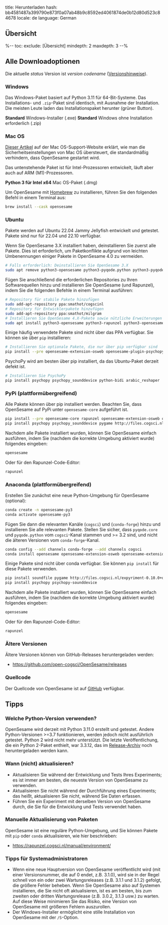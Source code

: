 title: Herunterladen
hash: bb4581487a399790e873f0a07ab48b9c8592ed4061874de0b12d80d523c84678
locale: de
language: German

<script>
function startDownload(url) {
	document.getElementById('click-here').href = url
	window.location.href = url
	document.getElementById('download-started').style.display = 'block'
	document.getElementById('download-started').scrollIntoView()
}
</script>

<div class="info-box" id="download-started" markdown="1" style="display:none;">

<h3>Ihr Download sollte in Kürze starten!</h3>

<a role="button" class="btn btn-success btn-align-left" href="https://www.buymeacoffee.com/cogsci">
<span class="glyphicon glyphicon-heart" aria-hidden="true"></span>
Helfen Sie uns, konzentriert zu bleiben und kaufen Sie uns einen Kaffee!
</a>

Kaffee hält uns wach, damit wir kostenlose Software entwickeln und Ihre Fragen im Support-Forum beantworten können!

Klicken Sie <a id="click-here">hier</a>, wenn Ihr Download nicht startet.
</div>


## Übersicht

%--
toc:
 exclude: [Übersicht]
 mindepth: 2
 maxdepth: 3
--%


## Alle Downloadoptionen

Die aktuelle $status$ Version ist $version$ *$codename$* ([Versionshinweise](http://osdoc.cogsci.nl/$branch$/notes/$notes$)).


### Windows

Das Windows-Paket basiert auf Python 3.11 für 64-Bit-Systeme. Das Installations- und `.zip`-Paket sind identisch, mit Ausnahme der Installation. Die meisten Leute laden das Installationspaket herunter (grüner Button).

<a role="button" class="btn btn-success btn-align-left" onclick="startDownload('$url-windows-exe-py3$')">
	<b>Standard</b> Windows-Installer (.exe)
</a>

<a role="button" class="btn btn-default btn-align-left" onclick="startDownload('$url-windows-zip-py3$')">
	<b>Standard</b> Windows ohne Installation erforderlich (.zip)
</a>


### Mac OS

[Dieser Artikel](https://support.apple.com/en-in/guide/mac-help/mh40616/mac) auf der Mac OS-Support-Website erklärt, wie man die Sicherheitseinstellungen von Mac OS übersteuert, die standardmäßig verhindern, dass OpenSesame gestartet wird.

Das untenstehende Paket ist für Intel-Prozessoren entwickelt, läuft aber auch auf ARM (M1)-Prozessoren.

<a role="button" class="btn btn-default btn-align-left" onclick="startDownload('$url-osx-dmg-x64-py3$')">
	<b>Python 3 für Intel x64</b> Mac OS-Paket (.dmg)
</a>

Um OpenSesame mit [Homebrew](https://brew.sh/) zu installieren, führen Sie den folgenden Befehl in einem Terminal aus:

```bash
brew install --cask opensesame
```


### Ubuntu

Pakete werden auf Ubuntu 22.04 Jammy Jellyfish entwickelt und getestet. Pakete sind nur für 22.04 und 22.10 verfügbar.

Wenn Sie OpenSesame 3.X installiert haben, deinstallieren Sie zuerst alle Pakete. Dies ist erforderlich, um Paketkonflikte aufgrund von leichten Umbenennungen einiger Pakete in OpenSesame 4.0 zu vermeiden.

```bash
# Falls erforderlich: Deinstallieren Sie OpenSesame 3.X
sudo apt remove python3-opensesame python3-pyqode.python python3-pyqode.core python3-rapunzel python3-opensesame-extension* python3-opensesame-plugin*
```

Fügen Sie anschließend die erforderlichen Repositories zu Ihren Softwarequellen hinzu und installieren Sie OpenSesame (und Rapunzel), indem Sie die folgenden Befehle in einem Terminal ausführen:

```bash
# Repository für stabile Pakete hinzufügen
sudo add-apt-repository ppa:smathot/cogscinl
# Repository für Entwicklerpakete hinzufügen
sudo add-apt-repository ppa:smathot/milgram
# Installieren Sie OpenSesame 4.X-Pakete sowie nützliche Erweiterungen
sudo apt install python3-opensesame python3-rapunzel python3-opensesame-extension-updater python3-pygaze python3-pygame python3-opensesame-extension-language-server
```

Einige häufig verwendete Pakete sind nicht über das PPA verfügbar. Sie können sie über `pip` installieren:

```bash
# Installieren Sie optionale Pakete, die nur über pip verfügbar sind
pip install --pre opensesame-extension-osweb opensesame-plugin-psychopy opensesame-plugin-media_player_mpy http://files.cogsci.nl/expyriment-0.10.0+opensesame2-py3-none-any.whl
```

PsychoPy wird am besten über pip installiert, da das Ubuntu-Paket derzeit defekt ist.

```bash
# Installieren Sie PsychoPy
pip install psychopy psychopy_sounddevice python-bidi arabic_reshaper
```


### PyPi (plattformübergreifend)

Alle Pakete können über pip installiert werden. Beachten Sie, dass OpenSesame auf PyPi unter `opensesame-core` aufgeführt ist.

```bash
pip install --pre opensesame-core rapunzel opensesame-extension-osweb opensesame-extension-updater opensesame-plugin-psychopy opensesame-plugin-media_player_mpy
pip install psychopy psychopy_sounddevice pygame http://files.cogsci.nl/expyriment-0.10.0+opensesame2-py3-none-any.whl https://github.com/smathot/PyGaze/releases/download/prerelease%2F0.8.0a3/python_pygaze-0.8.0a3-py3-none-any.whl
```

Nachdem alle Pakete installiert wurden, können Sie OpenSesame einfach ausführen, indem Sie (nachdem die korrekte Umgebung aktiviert wurde) folgendes eingeben:

```bash
opensesame
```

Oder für den Rapunzel-Code-Editor:

```bash
rapunzel
```


### Anaconda (plattformübergreifend)

Erstellen Sie zunächst eine neue Python-Umgebung für OpenSesame (optional):

```bash
conda create -n opensesame-py3
conda activate opensesame-py3
```

Fügen Sie dann die relevanten Kanäle (`cogsci`) und (`conda-forge`) hinzu und installieren Sie alle relevanten Pakete. Stellen Sie sicher, dass `pyqode.core` und `pyqode.python` vom `cogsci`-Kanal stammen und >= 3.2 sind, und nicht die älteren Versionen vom `conda-forge`-Kanal.

```bash
conda config --add channels conda-forge --add channels cogsci
conda install opensesame opensesame-extension-osweb opensesame-extension-updater opensesame-plugin-psychopy rapunzel pygaze qtconsole pyqtwebengine wxpython
```

Einige Pakete sind nicht über conda verfügbar. Sie können `pip install` für diese Pakete verwenden.

```bash
pip install soundfile pygame http://files.cogsci.nl/expyriment-0.10.0+opensesame2-py3-none-any.whl
pip install psychopy psychopy-sounddevice
```

Nachdem alle Pakete installiert wurden, können Sie OpenSesame einfach ausführen, indem Sie (nachdem die korrekte Umgebung aktiviert wurde) folgendes eingeben:

```bash
opensesame
```

Oder für den Rapunzel-Code-Editor:

```bash
rapunzel
```


### Ältere Versionen

Ältere Versionen können von GitHub-Releases heruntergeladen werden:

- <https://github.com/open-cogsci/OpenSesame/releases>


### Quellcode

Der Quellcode von OpenSesame ist auf [GitHub](https://github.com/open-cogsci/OpenSesame) verfügbar.


## Tipps


### Welche Python-Version verwenden?

OpenSesame wird derzeit mit Python 3.11.0 erstellt und getestet. Andere Python-Versionen >=3.7 funktionieren, werden jedoch nicht ausführlich getestet. Python 2 wird nicht mehr unterstützt. Die letzte Veröffentlichung, die ein Python 2-Paket enthielt, war 3.3.12, das im [Release-Archiv](https://github.com/open-cogsci/OpenSesame/releases/tag/release%2F3.3.12) noch heruntergeladen werden kann.


### Wann (nicht) aktualisieren?

- Aktualisieren Sie während der Entwicklung und Tests Ihres Experiments; es ist immer am besten, die neueste Version von OpenSesame zu verwenden.
- Aktualisieren Sie nicht während der Durchführung eines Experiments; das heißt, aktualisieren Sie nicht, während Sie Daten erfassen.
- Führen Sie ein Experiment mit derselben Version von OpenSesame durch, die Sie für die Entwicklung und Tests verwendet haben.


### Manuelle Aktualisierung von Paketen

OpenSesame ist eine reguläre Python-Umgebung, und Sie können Pakete mit `pip` oder `conda` aktualisieren, wie hier beschrieben:

- <https://rapunzel.cogsci.nl/manual/environment/>


### Tipps für Systemadministratoren

- Wenn eine neue Hauptversion von OpenSesame veröffentlicht wird (mit einer Versionsnummer, die auf 0 endet, z.B. 3.1.0), wird sie in der Regel schnell von ein oder zwei Wartungsreleases (z.B. 3.1.1 und 3.1.2) gefolgt, die größere Fehler beheben. Wenn Sie OpenSesame also auf Systemen installieren, die Sie nicht oft aktualisieren, ist es am besten, bis zum zweiten oder dritten Wartungsrelease (z.B. 3.0.2, 3.1.3 usw.) zu warten. Auf diese Weise minimieren Sie das Risiko, eine Version von OpenSesame mit größeren Fehlern auszurollen.
- Der Windows-Installer ermöglicht eine stille Installation von OpenSesame mit der `/S`-Option.
